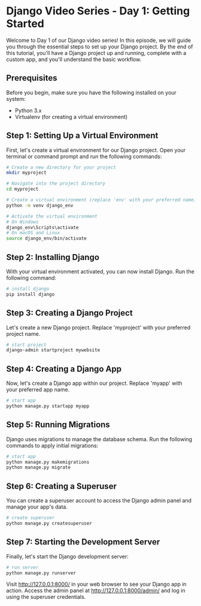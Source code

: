 # Django Video Series - Day 1: Getting Started

Welcome to Day 1 of our Django video series! In this episode, we will guide you through the essential steps to set up your Django project. By the end of this tutorial, you'll have a Django project up and running, complete with a custom app, and you'll understand the basic workflow.

## Prerequisites

Before you begin, make sure you have the following installed on your system:
- Python 3.x
- Virtualenv (for creating a virtual environment)

## Step 1: Setting Up a Virtual Environment

First, let's create a virtual environment for our Django project. Open your terminal or command prompt and run the following commands:

```bash
# Create a new directory for your project
mkdir myproject

# Navigate into the project directory
cd myproject

# Create a virtual environment (replace 'env' with your preferred name)
python -m venv django_env

# Activate the virtual environment
# On Windows
django_env\Scripts\activate
# On macOS and Linux
source django_env/bin/activate
```

## Step 2: Installing Django

With your virtual environment activated, you can now install Django. Run the following command:

```bash
# install django
pip install django
```

## Step 3: Creating a Django Project

Let's create a new Django project. Replace 'myproject' with your preferred project name.

```bash
# start project
django-admin startproject mywebsite
```

## Step 4: Creating a Django App

Now, let's create a Django app within our project. Replace 'myapp' with your preferred app name.

```bash
# start app
python manage.py startapp myapp
```

## Step 5: Running Migrations

Django uses migrations to manage the database schema. Run the following commands to apply initial migrations:

```bash
# start app
python manage.py makemigrations
python manage.py migrate
```

## Step 6: Creating a Superuser

You can create a superuser account to access the Django admin panel and manage your app's data.

```bash
# create superuser
python manage.py createsuperuser
```

## Step 7: Starting the Development Server

Finally, let's start the Django development server:

```bash
# run server
python manage.py runserver
```

Visit http://127.0.0.1:8000/ in your web browser to see your Django app in action. Access the admin panel at http://127.0.0.1:8000/admin/ and log in using the superuser credentials.
